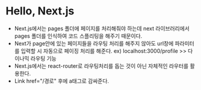 # Hello, Next.js

- Next.js에서는 pages 폴더에 페이지를 처리해줘야 하는데 next 라이브러리에서 pages 폴더를 인식하여 코드 스플리팅을 해주기 때문이다.
- Next가 page안에 있는 페이지들을 라우팅 처리를 해주지 않아도 url창에 파라미터를 입력할 시 자동으로 페이징 처리를 해준다. ex) localhost:3000/profile >> 다이나믹 라우팅 기능
- Next.js에서는 react-router로 라우팅처리를 돕는 것이 아닌 자체적인 라우터를 활용한다.
- Link href="/경로" 후에 a태그로 감싸준다.
